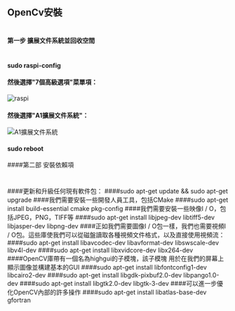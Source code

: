 ## OpenCv安裝
# 
#### 第一步 擴展文件系統並回收空間
#
#### sudo raspi-config
#### 然後選擇"7個高級選項"菜單項：
![raspi](https://www.pyimagesearch.com/wp-content/uploads/2019/09/install_opencv4_buster_raspi_config.jpg)
#### 然後選擇"A1擴展文件系統"：
![A1擴展文件系統](https://www.pyimagesearch.com/wp-content/uploads/2019/09/install_opencv4_buster_raspi_config_expand_fs.jpg)
#### sudo reboot
####第二部 安裝依賴項
#
####更新和升級任何現有軟件包：
####sudo apt-get update && sudo apt-get upgrade
####我們需要安裝一些開發人員工具，包括CMake
####sudo apt-get install build-essential cmake pkg-config
####我們需要安裝一些映像I / O，包括JPEG，PNG，TIFF等
####sudo apt-get install libjpeg-dev libtiff5-dev libjasper-dev libpng-dev
####正如我們需要圖像I / O包一樣，我們也需要視頻I / O包。這些庫使我們可以從磁盤讀取各種視頻文件格式，以及直接使用視頻流：
####sudo apt-get install libavcodec-dev libavformat-dev libswscale-dev libv4l-dev
####sudo apt-get install libxvidcore-dev libx264-dev
####OpenCV庫帶有一個名為highgui的子模塊，該子模塊 用於在我們的屏幕上顯示圖像並構建基本的GUI
####sudo apt-get install libfontconfig1-dev libcairo2-dev
####sudo apt-get install libgdk-pixbuf2.0-dev libpango1.0-dev
####sudo apt-get install libgtk2.0-dev libgtk-3-dev
####可以進一步優化OpenCV內部的許多操作
####sudo apt-get install libatlas-base-dev gfortran
